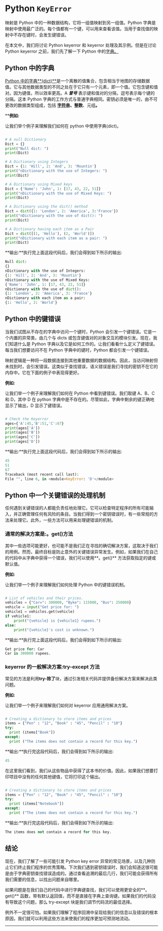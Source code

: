 # Python `KeyError`



映射是 Python 中的一种数据结构，它将一组值映射到另一组值。Python 字典是映射中使用最广泛的。每个值都有一个键，可以用来查看该值。当用于查找值的映射中不存在键时，会发生键错误。

在本文中，我们将讨论 Python keyerror 和 keyerror 处理及其示例。但是在讨论 Python keyerror 之前，我们先了解一下 Python 中的[字典。](https://www.javatpoint.com/python-dictionary)

## Python 中的字典

[Python 中的字典**(dict)**](https://www.javatpoint.com/python-tutorial)是一个离散的值集合，包含相当于地图的存储数据值。它与其他数据类型的不同之处在于它只有一个元素，即一个值。它包含键和值对。因为键值，所以效率更高。A ***冒号*** 表示键和值对的分隔，逗号表示每个键的分隔。这本 Python 字典的工作方式与普通字典相同。密钥必须是唯一的，由不可更改的数据类型组成，包括 **[字符串](https://www.javatpoint.com/python-strings)、整数**、元组[](https://www.javatpoint.com/python-tuples)**。**

 ****例如:**

让我们举个例子来理解我们如何在 python 中使用字典(dict)。

```py

# A null Dictionary 
Dict = {} 
print("Null dict: ") 
print(Dict) 

# A Dictionary using Integers 
Dict = {1: 'Hill', 2: 'And', 3: 'Mountin'} 
print("nDictionary with the use of Integers: ") 
print(Dict) 

# A Dictionary using Mixed keys 
Dict = {'Name': 'John', 1: [17, 43, 22, 51]} 
print("nDictionary with the use of Mixed Keys: ") 
print(Dict) 

# A Dictionary using the dict() method 
Dict = dict({1: 'London', 2: 'America', 3:'France'}) 
print("nDictionary with the use of dict(): ") 
print(Dict) 

# A Dictionary having each item as a Pair 
Dict = dict([(1, 'Hello'), (2, 'World')]) 
print("nDictionary with each item as a pair: ") 
print(Dict)

```

**输出:**执行完上面这段代码后，我们会得到如下所示的输出:

```py
Null dict: 
{}
nDictionary with the use of Integers: 
{1: 'Hill', 2: 'And', 3: 'Mountin'}
nDictionary with the use of Mixed Keys: 
{'Name': 'John', 1: [17, 43, 22, 51]}
nDictionary with the use of dict(): 
{1: 'London', 2: 'America', 3: 'France'}
nDictionary with each item as a pair: 
{1: 'Hello', 2: 'World'}

```

## Python 中的键错误

当我们试图从不存在的字典中访问一个键时，Python 会引发一个键错误。它是一个内置的异常类，由几个与 dicts 或包含键值对的对象交互的模块引发。现在，我们知道什么是 Python 字典以及它是如何工作的。让我们看看什么定义了键错误。每当我们想要访问不在 Python 字典中的键时，Python 都会引发一个键错误。

映射逻辑是一种将一段数据连接到其他重要数据的数据结构。因此，当访问映射但未找到时，会引发错误。这类似于查找错误，语义错误是我们寻找的密钥不在它的内存中。它在下面的例子中表现得更好。

**例如:**

让我们举一个例子来理解我们如何在 Python 中看到键错误。我们取键 A、B、C 和 D，其中 D 在 python 字典中是不存在的。尽管如此，字典中剩余的键正确地显示了输出，D 显示了键错误。

```py

# Check the Keyerror
ages={'A':45,'B':51,'C':67}
print(ages['A'])
print(ages['B'])
print(ages['C'])
print(ages['D'])

```

**输出:**执行完上面这段代码后，我们会得到如下所示的输出:

```py
45
51
67
Traceback (most recent call last):
File "", line 6, in <module>KeyError: 'D'</module> 
```

## Python 中一个关键错误的处理机制

任何遇到关键错误的人都能负责任地处理它。它可以检查特定程序的所有可能输入，并正确管理任何有风险的条目。当我们得到一个密钥错误时，有一些常规的方法来处理它。此外，一些方法可以用来处理键错误的机制。

### 通常的解决方案是:。get()方法

其中一些选项可能更好，也可能不是我们正在寻找的确切解决方案，这取决于我们的用例。然而，最终目标是防止意外的关键错误异常发生。例如，如果我们在自己的代码中从字典中获得一个错误，我们可以使用**。get()** 方法获取指定的键或默认值。

**例如:**

让我们举一个例子来理解我们如何处理 Python 中的键错误机制。

```py

# List of vehicles and their prices. 
vehicles = {"Car=": 300000, "Byke": 115000, "Bus": 250000}
vehicle = input("Get price for: ")
vehicle1 = vehicles.get(vehicle)
if vehicle1:
    print("{vehicle} is {vehicle1} rupees.")
else:
    print("{vehicle}'s cost is unknown.")

```

**输出:**执行完上面这段代码后，我们会得到如下所示的输出:

```py
Get price for: Car
Car is 300000 rupees.

```

### keyerror 的一般解决方案:try-except 方法

常见的方法是利用**try-除了**块，通过引发相关代码并提供备份解决方案来解决此类问题。

**例如:**

让我们举一个例子来理解我们如何对 keyerror 应用通用解决方案。

```py

# Creating a dictionary to store items and prices
items = {"Pen" : "12", "Book" : "45", "Pencil" : "10"}
try:
  print (items["Book"])
except:
  print ("The items does not contain a record for this key.")  

```

**输出:**执行完这段代码后，我们会得到如下所示的输出:

```py
45

```

在这里我们看到，我们从这些物品中获得了这本书的价值。因此，如果我们想要打印项目中没有的任何其他键值，它将打印这个输出。

```py

# Creating a dictionary to store items and prices
items = {"Pen" : "12", "Book" : "45", "Pencil" : "10"}
try:
  print (items["Notebook"])
except:
  print ("The items does not contain a record for this key.") 

```

**输出:**执行完这段代码后，我们会得到如下所示的输出:

```py
The items does not contain a record for this key.

```

## 结论

现在，我们了解了一些可能引发 Python key error 异常的常见场景，以及几种防止它们终止我们程序的优秀策略。下次我们遇到密钥错误时，我们会知道这很可能是由于字典密钥查找错误造成的。通过查看追溯的最后几行，我们可能会获得所有我们需要的信息，以找出问题来自哪里。

如果问题是在我们自己的代码中进行字典键查找，我们可以使用更安全的**。get()** 函数，带有默认返回值，而不是直接在字典上查询键。如果我们的代码没有导致这个问题，那么 try-except 块是我们调节代码流的最佳选择。

例外不一定很可怕。如果我们理解了程序回溯中呈现给我们的信息以及错误的根本原因，我们就可以利用这些方法来使我们的程序更加可预测地流动。

* * ***